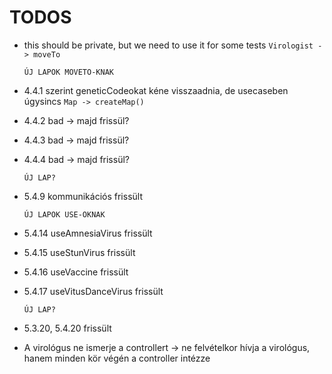# TODOS

- this should be private, but we need to use it for some tests `Virologist -> moveTo`

  `ÚJ LAPOK MOVETO-KNAK`
- 4.4.1 szerint geneticCodeokat kéne visszaadnia, de usecaseben úgysincs `Map -> createMap()`
- 4.4.2 bad -> majd frissül?
- 4.4.3 bad -> majd frissül?
- 4.4.4 bad -> majd frissül?

  `ÚJ LAP?`
- 5.4.9 kommunikációs frissült

  `ÚJ LAPOK USE-OKNAK`
- 5.4.14 useAmnesiaVirus frissült
- 5.4.15 useStunVirus frissült
- 5.4.16 useVaccine frissült
- 5.4.17 useVitusDanceVirus frissült

  `ÚJ LAP?`
- 5.3.20, 5.4.20 frissült

- A virológus ne ismerje a controllert -> ne felvételkor hívja a virológus, hanem minden kör végén a controller intézze
